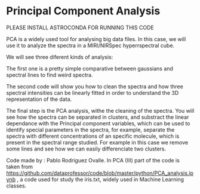 # Principal Component Analysis

PLEASE INSTALL ASTROCONDA FOR RUNNING THIS CODE

PCA is a widely used tool for analysing big data files. In this case, we will use it to analyze the spectra in a MIRI/NIRSpec hyperrspectral cube.

We will see three diferent kinds of analysis: 

The first one is a pretty simple comparative between gaussians and spectral lines to find weird spectra. 

The second code will show you how to clean the spectra and how three spectral intensities can be linearly fitted in order to understand the 3D representation of the data.

The final step is the PCA analysis, withe the cleaning of the spectra. You will see how the spectra can be separated in clusters, and substract the linear dependance with the Principal component variables, which can be used to identify special parameters in the spectra, for example, separate the spectra with different concentrations of an specific molecule, which is present in the spectral range studied. For example in this case we remove some lines and see how we can easily differenciate two clusters.

Code made by : Pablo Rodriguez Ovalle.
In PCA (III) part of the code is taken from https://github.com/dataprofessor/code/blob/master/python/PCA_analysis.ipynb , a code used for study the iris.txt, widely used in Machine Learning classes.
